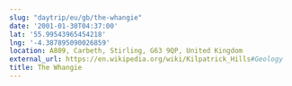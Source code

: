 ```yaml
---
slug: "daytrip/eu/gb/the-whangie"
date: '2001-01-30T04:37:00'
lat: '55.99543965454218'
lng: '-4.387895090026859'
location: A809, Carbeth, Stirling, G63 9QP, United Kingdom
external_url: https://en.wikipedia.org/wiki/Kilpatrick_Hills#Geology
title: The Whangie
---
```




